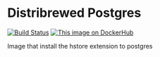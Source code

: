 # Distribrewed Postgres
[![Build Status](https://img.shields.io/travis/distribrewed/postgres.svg?branch=master&style=flat-square)](https://travis-ci.org/distribrewed/postgres/)
[![This image on DockerHub](https://img.shields.io/docker/pulls/distribrewed/postgres.svg?style=flat-square)](https://hub.docker.com/r/distribrewed/postgres/)

Image that install the hstore extension to postgres